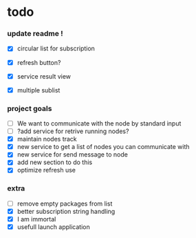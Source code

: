 # todo

### update readme !
- [x] circular list for subscription
- [x] refresh button?
- [x] service result view
- [x] multiple sublist


### project goals

- [ ] We want to communicate with the node by standard input
- [ ] ?add service for retrive running nodes?
- [x] maintain nodes track
- [x] new service to get a list of nodes you can communicate with
- [x] new service for send message to node
- [x] add new section to do this
- [x] optimize refresh use

### extra

- [ ] remove empty packages from list
- [x] better subscription string handling
- [x] I am immortal
- [x] usefull launch application
